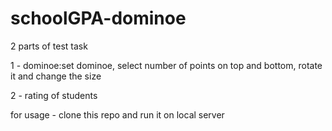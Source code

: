 # schoolGPA-dominoe
2 parts of test task

1 - dominoe:set dominoe, select number of points on top and bottom, rotate it and change the size

2 - rating of students

for usage - clone this repo and run it on local server 
